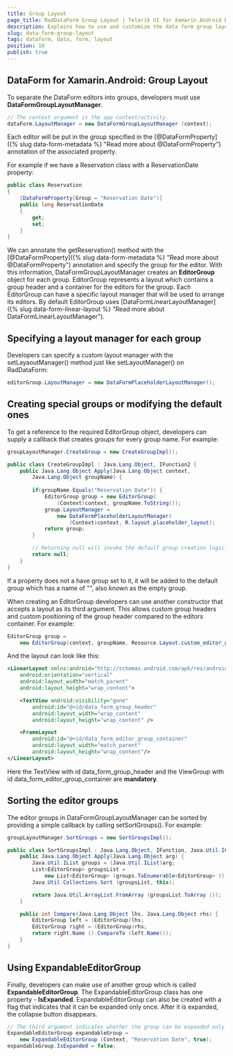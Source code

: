 ```yaml
---
title: Group Layout
page_title: RadDataForm Group Layout | Telerik UI for Xamarin.Android Documentation
description: Explains how to use and customize the data form group layout.
slug: data-form-group-layout
tags: dataform, data, form, layout
position: 10
publish: true
---
```


## DataForm for Xamarin.Android: Group Layout

To separate the DataForm editors into groups, developers must use **DataFormGroupLayoutManager**.


```C#
// The context argument is the app context/activity.
dataForm.LayoutManager = new DataFormGroupLayoutManager (context);
```

Each editor will be put in the group specified in the [@DataFormProperty]({% slug data-form-metadata %} "Read more about @DataFormProperty") annotation of the associated property. 

For example if we have a Reservation class with a ReservationDate property:

```C#
public class Reservation 
{
	[DataFormProperty(Group = "Reservation Date")]
	public long ReservationDate 
	{
		get;
		set;
	}
}
```

We can annotate the getReservation() method with the [@DataFormProperty]({% slug data-form-metadata %} "Read more about @DataFormProperty") annotation and specify the group for the editor.
With this information, DataFormGroupLayoutManager creates an **EditorGroup** object for each group. EditorGroup represents a layout
which contains a group header and a container for the editors for the group. Each EditorGroup can have a specific layout manager that
will be used to arrange its editors. By default EditorGroup uses [DataFormLinearLayoutManager]({% slug data-form-linear-layout %} "Read more about DataFormLinearLayoutManager"). 

## Specifying a layout manager for each group

Developers can specify a custom layout manager with the setLayaoutManager() method just like setLayoutManager() on RadDataForm:

```C#
editorGroup.LayoutManager = new DataFormPlaceholderLayoutManager();
```

## Creating special groups or modifying the default ones

To get a reference to the required EditorGroup object, developers can supply a callback that creates groups for every group name. For example:

```C#
groupLayoutManager.CreateGroup = new CreateGroupImpl();

public class CreateGroupImpl : Java.Lang.Object, IFunction2 {
	public Java.Lang.Object Apply(Java.Lang.Object context, 
		Java.Lang.Object groupName) {
		
		if(groupName.Equals("Reservation Date")) {
			EditorGroup group = new EditorGroup(
				(Context)context, groupName.ToString());
			group.LayoutManager = 
				new DataFormPlaceholderLayoutManager(
					(Context)context, R.layout.placeholder_layout);
			return group;
		}

		// Returning null will invoke the default group creation logic.
		return null;
	}
}
```

If a property does not a have group set to it, it will be added to the default group which has a name of "", also known as the empty group.

When creating an EditorGroup developers can use another constructor that accepts a layout as its third argument. This allows custom group headers
and custom positioning of the group header compared to the editors container. For example:

```C#
EditorGroup group = 
	new EditorGroup(context, groupName, Resource.Layout.custom_editor_group);
```

And the layout can look like this:
```XML
<LinearLayout xmlns:android="http://schemas.android.com/apk/res/android"
    android:orientation="vertical"
    android:layout_width="match_parent"
    android:layout_height="wrap_content">

    <TextView android:visibility="gone"
        android:id="@+id/data_form_group_header"
        android:layout_width="wrap_content"
        android:layout_height="wrap_content" />

	<FrameLayout
		android:id="@+id/data_form_editor_group_container"
		android:layout_width="match_parent"
		android:layout_height="wrap_content"/>
</LinearLayout>
```

Here the TextView with id data_form_group_header and the ViewGroup with id data_form_editor_group_container are **mandatory**.

## Sorting the editor groups

The editor groups in DataFormGroupLayoutManager can be sorted by providing a simple callback by calling setSortGroups(). For example:

```C#
groupLayoutManager.SortGroups = new SortGroupsImpl();

public class SortGroupsImpl : Java.Lang.Object, IFunction, Java.Util.IComparator {
	public Java.Lang.Object Apply(Java.Lang.Object arg) {
		Java.Util.IList groups = (Java.Util.IList)arg;
		List<EditorGroup> groupsList = 
			new List<EditorGroup> (groups.ToEnumerable<EditorGroup> ());
		Java.Util.Collections.Sort (groupsList, this);

		return Java.Util.ArrayList.FromArray (groupsList.ToArray ());
	}

	public int Compare(Java.Lang.Object lhs, Java.Lang.Object rhs) {
		EditorGroup left = (EditorGroup)lhs;
		EditorGroup right = (EditorGroup)rhs;
		return right.Name ().CompareTo (left.Name());
	}
}
```

## Using ExpandableEditorGroup

Finally, developers can make use of another group which is called **ExpandableEditorGroup**.
The ExpandableEditorGroup class has one property - **IsExpanded**.
ExpandableEditorGroup can also be created with a flag that indicates that it can be expanded only
once. After it is expanded, the collapse button disappears.


```C#
// The third argument indicates whether the group can be expanded only once.
ExpandableEditorGroup expandableGroup = 
	new ExpandableEditorGroup (Context, "Reservation Date", true);
expandableGroup.IsExpanded = false;
```